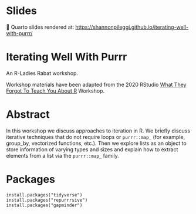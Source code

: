 # Slides

👀 Quarto slides rendered at: https://shannonpileggi.github.io/iterating-well-with-purrr/

# Iterating Well With Purrr

An R-Ladies Rabat workshop.

Workshop materials have been adapted from the 2020 RStudio [What They Forgot To Teach You About R](https://rstats-wtf.github.io/wtf-2020-rsc/) Workshop.


# Abstract

In this workshop we discuss approaches to iteration in R.
We briefly discuss iterative techniques that do not require loops or `purrr::map_` (for example, group_by, vectorized functions, etc.).
Then we explore lists as an object to store information of varying types and sizes and explain how to extract elements from a list via the `purrr::map_` family.

# Packages


```
install.packages("tidyverse")
install.packages("repurrrsive")
install.packages("gapminder")
```